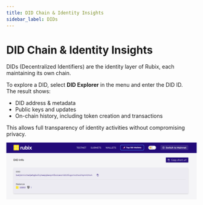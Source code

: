 ```yaml
---
title: DID Chain & Identity Insights
sidebar_label: DIDs
---
```


# DID Chain & Identity Insights

DIDs (Decentralized Identifiers) are the identity layer of Rubix, each maintaining its own chain.  

To explore a DID, select **DID Explorer** in the menu and enter the DID ID.  
The result shows:  
- DID address & metadata  
- Public keys and updates  
- On-chain history, including token creation and transactions  

This allows full transparency of identity activities without compromising privacy.  

![DID Info](/img/explorer-images/DID-Info.png)
